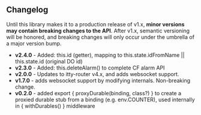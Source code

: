 ## Changelog
Until this library makes it to a production release of v1.x, **minor versions may contain breaking changes to the API**.  After v1.x, semantic versioning will be honored, and breaking changes will only occur under the umbrella of a major version bump.


- **v2.4.0** - Added: this.id (getter), mapping to this.state.idFromName || this.state.id (original DO id)
- **v2.3.0** - Added: this.deleteAlarm() to complete CF alarm API
- **v2.0.0** - Updates to itty-router v4.x, and adds websocket support.
- **v1.7.0** - adds websocket support by modifying internals.  Non-breaking change.
- **v0.2.0** - added export { proxyDurable(binding, class?) } to create a proxied durable stub from a binding (e.g. env.COUNTER), used internally in { withDurables() } middleware
